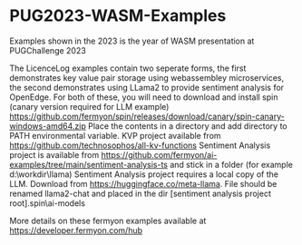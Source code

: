 # PUG2023-WASM-Examples
Examples shown in the 2023 is the year of WASM presentation at PUGChallenge 2023

The LicenceLog examples contain two seperate forms, the first demonstrates key value pair storage using webassembley microservices, the second demonstrates using LLama2 to provide sentiment analysis for OpenEdge. 
For both of these, you will need to download and install spin (canary version required for LLM example) https://github.com/fermyon/spin/releases/download/canary/spin-canary-windows-amd64.zip 
Place the contents in a directory and add directory to PATH environmental variable. 
KVP project available from https://github.com/technosophos/all-kv-functions
Sentiment Analysis project is available from https://github.com/fermyon/ai-examples/tree/main/sentiment-analysis-ts and stick in a folder (for example d:\workdir\llama\)
Sentiment Analysis project requires a local copy of the LLM. Download from https://huggingface.co/meta-llama. File should be renamed llama2-chat and placed in the dir [sentiment analysis project root]\.spin\ai-models

More details on these fermyon examples available at https://developer.fermyon.com/hub

